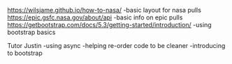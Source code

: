 https://wilsjame.github.io/how-to-nasa/
-basic layout for nasa pulls
https://epic.gsfc.nasa.gov/about/api
-basic info on epic pulls
https://getbootstrap.com/docs/5.3/getting-started/introduction/
-using bootstrap basics

Tutor Justin
-using async
-helping re-order code to be cleaner
-introducing to bootstrap